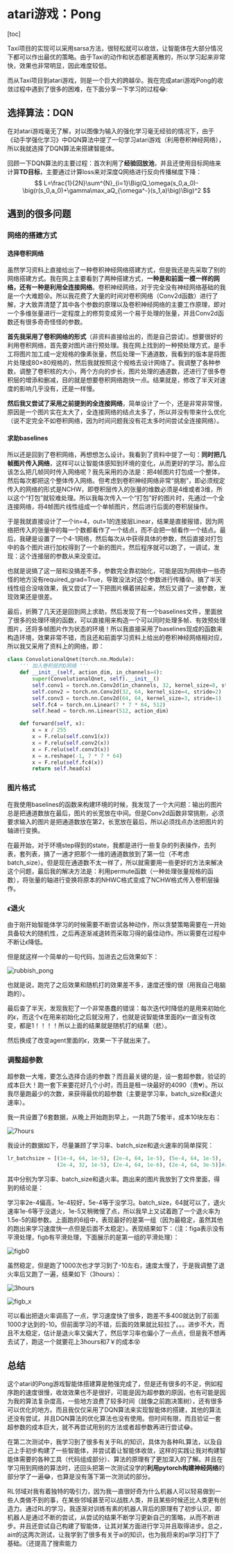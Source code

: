 # atari游戏：Pong

[toc]

Taxi项目的实现可以采用sarsa方法，很轻松就可以收敛，让智能体在大部分情况下都可以作出最优的策略。由于Taxi的动作和状态都是离散的，所以学习起来非常快，效果也非常明显，因此难度较低。

而从Taxi项目到atari游戏，则是一个巨大的跨越:dizzy_face:。我在完成atari游戏Pong的收敛过程中遇到了很多的困难，在下面分享一下学习的过程:joy::

## 选择算法：DQN

在对atari游戏毫无了解，对以图像为输入的强化学习毫无经验的情况下，由于《动手学强化学习》中DQN算法中提了一句学习atari游戏（利用卷积神经网络），所以我就选择了DQN算法来搭建智能体。

回顾一下DQN算法的主要过程：首次利用了**经验回放池**，并且还使用目标网络来计算**TD目标**，主要通过计算loss来对深度Q网络进行反向传播梯度下降：
$$
L=\frac{1}{2N}\sum^{N}_{i=1}\Big(Q_\omega(s_0,a_0)-\big(r(s_0,a_0)+\gamma\max_aQ_{\omega^-}(s_1,a)\big)\Big)^2
$$

## 遇到的很多问题

### 网络的搭建方式

#### 选择卷积网络

虽然学习资料上直接给出了一种卷积神经网络搭建方式，但是我还是先采取了别的网络搭建方式。我在网上主要看到了两种搭建方式，**一种是和前面一模一样的网络，还有一种是利用全连接网络**。卷积神经网络，对于完全没有神经网络基础的我是一个大难题:dizzy_face:。所以我花费了大量的时间对卷积网络（Conv2d函数）进行了解，才大致弄清楚了其中各个参数的原理以及卷积神经网络的主要工作原理，即对一个多维张量进行一定程度上的修剪变成另一个易于处理的张量，并且Conv2d函数还有很多奇奇怪怪的参数。

**首先我采用了卷积网络的形式**（非资料直接给出的，而是自己尝试）。想要很好的利用卷积网络，首先要对图片进行预处理。我在网上找到的一种预处理方式，是手工将图片加工成一定规格的像素张量，然后处理一下通道数，我看到的版本是将图片处理成80×80规格的，然后我就按照这个规格去设计网络了。我调整了各种参数，调整了卷积核的大小，两个方向的步长，图片处理的通道数，还进行了很多卷积层的增添和删减，目的就是想要卷积网络跑快一点。结果就是，修改了半天对速度的影响几乎没有，还是一样慢。

**然后我又尝试了采用之前提到的全连接网络**，简单设计了一个，还是非常非常慢，原因是一个图片实在太大了，全连接网络的结点太多了，所以并没有带来什么优化（说不定完全不如卷积网络，因为时间问题我没有花太多时间尝试全连接网络）。

#### 求助baselines

所以还是回到了卷积网络，再想想怎么设计。我看到了资料中提了一句：**同时把几帧图片传入网络**，这样可以让智能体感知到环境的变化，从而更好的学习。那么应该怎么把几帧同时传入网络呢？我先采用的办法是：把4帧图片打包成一个整体，然后每次都把这个整体传入网络。但考虑到卷积神经网络非常“挑剔”，即必须规定传入的网络的形式是NCHW，即卷积层传入的张量的维数必须是4维或者3维，所以这个“打包”就较难处理。所以我每次传入一个“打包”好的图片时，先通过一个全连接网络，将4帧图片线性组成一个单帧图片，然后进行后面的卷积层操作。

于是我就直接设计了一个in=4，out=1的连接层Linear，结果是直接报错，因为网络把传入的张量中的每一个数都看作了一个结点，而不会把一帧看作一个结点。最后，我硬是设置了一个4-1网络，然后每次从中获得具体的参数，然后直接对打包中的各个图片进行加权得到了一个新的图片。然后程序就可以跑了，一调试，发现：这个连接层的参数从来没变过。

也就是说搞了这一层和没搞差不多，参数完全靠初始化，可能是因为网络中一些奇怪的地方没有required_grad=True，导致没法对这个参数进行传播:dizzy_face:。搞了半天线性组合没啥效果，我又尝试了一下把图片横着拼起来，然后又调了一波参数，发现效果还是很差。

最后，折腾了几天还是回到网上求助，然后发现了有一个baselines文件，里面放了很多的处理环境的函数，可以直接用来构造一个可以同时处理多帧、有效预处理图片，还将多帧图片作为状态的环境！所以我直接采用了baselines现成的函数来构造环境，效果非常不错，而且还和前面学习资料上给出的卷积神经网络相对应，所以我又采用了资料上的网络，即：

```python
class ConvolutionalQnet(torch.nn.Module):
    ''' 加入卷积层的Q网络 '''
    def __init__(self, action_dim, in_channels=4):
        super(ConvolutionalQnet, self).__init__()
        self.conv1 = torch.nn.Conv2d(in_channels, 32, kernel_size=8, stride=4)
        self.conv2 = torch.nn.Conv2d(32, 64, kernel_size=4, stride=2)
        self.conv3 = torch.nn.Conv2d(64, 64, kernel_size=3, stride=1)
        self.fc4 = torch.nn.Linear(7 * 7 * 64, 512)
        self.head = torch.nn.Linear(512, action_dim)

    def forward(self, x):
        x = x / 255
        x = F.relu(self.conv1(x))
        x = F.relu(self.conv2(x))
        x = F.relu(self.conv3(x))
        x = x.reshape(-1, 7 * 7 * 64)
        x = F.relu(self.fc4(x))
        return self.head(x)
```

### 图片格式

在我使用baselines的函数来构建环境的时候，我发现了一个大问题：输出的图片总是把通道数放在最后，图片的长宽放在中间。但是Conv2d函数非常挑剔，必须要求输入的图片是把通道数放在第2，长宽放在最后，所以必须找点办法把图片的轴进行变换。

在最开始，对于环境step得到的state，我都是进行一些复杂的列表操作，去列表，套列表，搞了一通才把那个一维的通道数放到了第一位（不考虑batch_size）。但是现在通道数不太一样了，所以就需要用一些更好的方法来解决这个问题，最后我的解决方法是：利用permute函数（一种处理张量规格的函数），将张量的轴进行变换将原本的NHWC格式变成了NCHW格式传入卷积层操作。

### $\epsilon$退火

由于刚开始智能体学习的时候需要不断尝试各种动作，所以贪婪策略需要在一开始具备较大的随机性，之后再逐渐减退转而采取习得的最佳动作。所以需要在过程中不断让$\epsilon$降低。

但是就这样一个简单的一句代码，加进去之后效果如下：

![rubbish_pong](RL_learn_png\rubbish_pong.png)

也就是说，跑完了之后效果和随机打的效果差不多，速度还慢的很（用我自己电脑跑的）。

最后查了半天，发现我犯了一个非常愚蠢的错误：每次迭代时降低的是用来初始化的$\epsilon$，而这个$\epsilon$在用来初始化之后就没用了，也就是说智能体里面的$\epsilon$一直没有改变，都是1！！！！所以上面的结果就是随机打的结果（悲）。

然后换成了改变agent里面的$\epsilon$，效果一下子就出来了。

### 调整超参数

超参数一大堆，要怎么选择合适的参数？而且最关键的是，设一套超参数，验证的成本巨大！跑一套下来要花好几个小时，而且是租一块最好的4090（贵:broken_heart:）。所以我尽量跑最少的次数，来获得最优的超参数（主要是学习率，batch_size和$\epsilon$退火速率）。

我一共设置了6套数据，从晚上开始跑到早上，一共跑了5套半，成本10块左右：

![7hours](Pong_pic\7hours.png)

我设计的数据如下，尽量兼顾了学习率、batch_size和退火速率的简单探究：

```python
lr_batchsize = [(1e-4, 64, 1e-5), (2e-4, 64, 1e-5), (5e-4, 64, 1e-5),
                (2e-4, 32, 1e-5), (2e-4, 64, 1e-6), (2e-4, 64, 3e-5)]#前三验证学习率，4验证batch，后2验证eps退火率
```

其中分别为学习率、batch_size和退火率。跑出来的图片我放到了文件里面，得到的结论是：

学习率2e-4偏高，1e-4较好，5e-4等于没学习。batch_size，64就可以了，退火速率1e-6等于没退火，1e-5又稍微慢了点，所以我早上又试着跑了一个退火率为1.5e-5的超参数。上面跑的6组中，表现最好的是第一组（因为最稳定，虽然其他的跑出来学习速度快一点但是后面不太稳定）。表现结果如下：（注：figa表示没有平滑处理，figb有平滑处理，下面展示的是第一组的平滑处理）：

![figb0](Pong_pic\figb0.png)

虽然稳定，但是跑了1000次也才学习到了-10左右，速度太慢了，于是我调整了退火率后又跑了一遍，结果如下（3hours）：

![3hours](Pong_pic\3hours.png)

![figb_x](Pong_pic\figb_x.png)

可以看出把退火率调高了一点，学习速度快了很多，跑差不多400就达到了前面1000才达到的-10。但前面学习的不错，后面的效果就比较拉了。。。进步不大，而且不太稳定，估计是退火率又偏大了，然后学习率也偏小了一点点，但是我不想再去试了，跑这一个就要花上3hours和7￥的成本:dizzy_face:

## 总结

这个atari的Pong游戏智能体搭建算是勉强完成了，但是还有很多的不足，例如程序跑的速度很慢，收敛效果也不是很好，可能是因为超参数的原因，也有可能是因为我的算法复杂度高，一些地方浪费了较多时间（就像之前跑决策树），还有很多可以优化的地方。而且我仅仅采用了DQN算法来实现智能体的搭建，其他的算法还没有尝试，并且DQN算法的优化算法也没有使用。但时间有限，而且验证一套超参数的成本巨大，就不再尝试用别的方法或者超参数再进行尝试:joy:。

在第二次测试中，我学习到了很多有关于RL的知识，具体为各种RL算法，以及自己上手初步构建了一些智能体，并尝试着让智能体收敛，这样的实践让我对构建智能体需要的各种工具（代码组成部分）、算法的原理有了更加深入的了解。并且在学习用到网络的算法时，还回头把第一次测试没学的**利用pytorch构建神经网络**的部分学了一遍:joy:，也算是没有落下第一次测试的部分。

RL邻域对我有着独特的吸引力，因为我一直很好奇为什么机器人可以轻易做到一些人类做不到的事，在某些邻域甚至可以战胜人类，并且某些时候还比人类更有创造力。通过RL的学习，我逐渐对训练有素的机器人背后的原理有了初步认识，即机器人是通过不断的尝试，从尝试的结果不断学习更新自己的策略，从而不断进步。并且还尝试自己构建了智能体，让其对某方面进行学习并且取得进步。总之，ai$\pi$的这两次测试，让我学到了很多有关于ai的知识，也为我将来的ai学习打下了基础。（还提高了搜索能力
